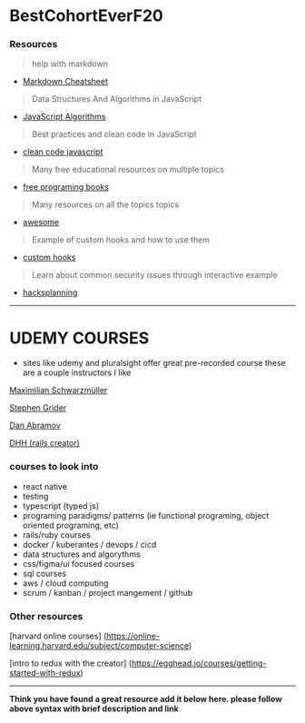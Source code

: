 # BestCohortEverF20

### Resources

> help with markdown

- [Markdown Cheatsheet](https://guides.github.com/pdfs/markdown-cheatsheet-online.pdf)

> Data Structures And Algorithms in JavaScript

- [JavaScript Algorithms](https://github.com/trekhleb/javascript-algorithms)

> Best practices and clean code in JavaScript

- [clean code javascript](https://github.com/ryanmcdermott/clean-code-javascript)

> Many free educational resources on multiple topics

- [free programing books](https://github.com/EbookFoundation/free-programming-books)

> Many resources on all the topics topics

- [awesome](https://github.com/sindresorhus/awesome)

> Example of custom hooks and how to use them

- [custom hooks](https://blog.bitsrc.io/10-react-custom-hooks-you-should-have-in-your-toolbox-aa27d3f5564d)

> Learn about common security issues through interactive example

- [hacksplanning](https://www.hacksplaining.com/lessons)

---

# UDEMY COURSES
- sites like udemy and pluralsight offer great pre-recorded course these are a couple instructors I like

[Maximilian Schwarzmüller](https://www.udemy.com/courses/search/?q=Maximilian%20Schwarzm%C3%BCller&src=sac&kw=max)

[Stephen Grider](https://www.udemy.com/courses/search/?q=stephen%20grider&src=sac&kw=stephen)

[Dan Abramov](https://egghead.io/instructors/dan-abramov)

[DHH (rails creator)](https://dhh.dk/)

### courses to look into
 * react native
 * testing 
 * typescript (typed js)
 * programing paradigms/ patterns (ie functional programing, object oriented programing, etc)
 * rails/ruby courses 
 * docker / kuberantes / devops / cicd
 * data structures and algorythms
 * css/figma/ui focused courses
 * sql courses
 * aws / cloud computing
 * scrum / kanban / project mangement / github
 
 
### Other resources

[harvard online courses]  (https://online-learning.harvard.edu/subject/computer-science)

[intro to redux with the creator] (https://egghead.io/courses/getting-started-with-redux)


----
**Think you have found a great resource add it below here. please follow above syntax with brief description and link**
